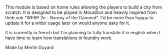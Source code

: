 This module is based on home rules allowing the players to build a city from scratch.
It is designed to be played in Mousillon and heavily inspired from theb ook "WFRP 2e - Barony of the Damned".
I'd be more than happy to update it for a wider usage later on would anyone asks for it.

It is currently in french but I'm planning to fully translate it in english when I have time to learn how translations in foundry work.

Made by Merlin Guyard